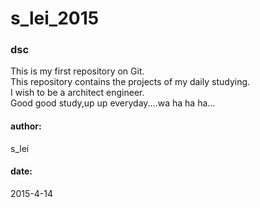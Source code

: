 # s_lei_2015
<h3>dsc</h3>
This is my first repository on Git.<br/>
This repository contains the projects of my daily studying.<br/>
I wish to be a architect engineer.<br/>
Good good study,up up everyday....wa ha ha ha...<br/>

<h4>author:</h4>
s_lei
<h4>date:</h4>
2015-4-14


